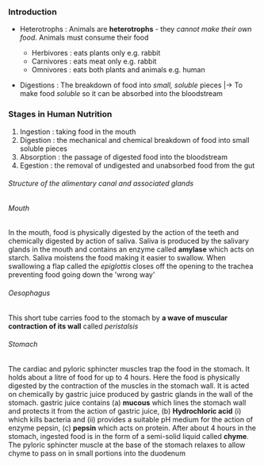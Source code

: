 ### Introduction
- Heterotrophs : Animals are __heterotrophs__ - they *cannot make their own food*. Animals must consume their food
	- Herbivores : eats plants only e.g. rabbit
	- Carnivores : eats meat only e.g. rabbit
	- Omnivores : eats both plants and animals e.g. human

- Digestions : The breakdown of food into *small, soluble* pieces
	|-> To make food *soluble* so it can be absorbed into the bloodstream

### Stages in Human Nutrition
1. Ingestion : taking food in the mouth
2. Digestion : the mechanical and chemical breakdown of food into small soluble pieces
3. Absorption : the passage of digested food into the bloodstream
4. Egestion : the removal of undigested and unabsorbed food from the gut

###### Structure of the alimentary canal and associated glands

###### Mouth
In the mouth, food is physically digested by the action of the teeth and chemically digested by action of saliva. Saliva is produced by the salivary glands in the mouth and contains an enzyme called **amylase** which acts on starch. Saliva moistens the food making it easier to swallow. When swallowing a flap called the *epiglottis* closes off the opening to the trachea preventing food going down the 'wrong way'

###### Oesophagus
This short tube carries food to the stomach by **a wave of muscular contraction of its wall** called *peristalsis* 

###### Stomach
The cardiac and pyloric sphincter muscles trap the food in the stomach. It holds about a litre of food for up to 4 hours. Here the food is physically digested by the contraction of the muscles in the stomach wall. It is acted on chemically by gastric juice produced by gastric glands in the wall of the stomach. gastric juice contains (a) **mucous** which lines the stomach wall and protects it from the action of gastric juice, (b) **Hydrochloric acid** (i) which kills bacteria and (ii)  provides a suitable pH medium for the action of enzyme pepsin, (c) **pepsin** which acts on protein. After about 4 hours in the stomach, ingested food is in the form of a semi-solid liquid called **chyme**. The pyloric sphincter muscle at the base of the stomach relaxes to allow chyme to pass on in small portions into the duodenum 

